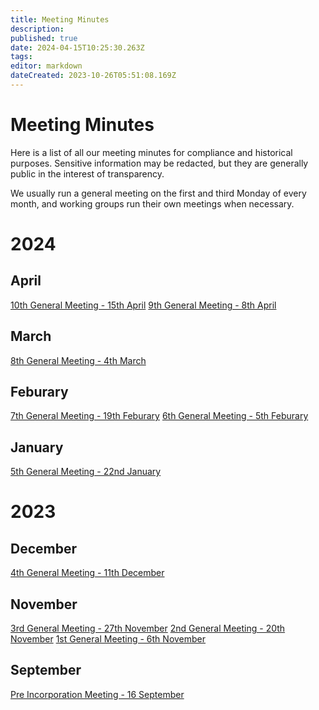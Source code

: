 ```yaml
---
title: Meeting Minutes
description: 
published: true
date: 2024-04-15T10:25:30.263Z
tags: 
editor: markdown
dateCreated: 2023-10-26T05:51:08.169Z
---
```


# Meeting Minutes
Here is a list of all our meeting minutes for compliance and historical purposes. Sensitive information may be redacted, but they are generally public in the interest of transparency.

We usually run a general meeting on the first and third Monday of every month, and working groups run their own meetings when necessary.

# 2024

## April

[10th General Meeting - 15th April](/meetings/general/20240415)
[9th General Meeting - 8th April](/meetings/general/20240408)

## March

[8th General Meeting - 4th March](/meetings/general/20240304)

## Feburary

[7th General Meeting - 19th Feburary](/meetings/general/20240219)
[6th General Meeting - 5th Feburary](/meetings/general/20240205)

## January

[5th General Meeting - 22nd January](/meetings/general/20240122) 

# 2023

## December

[4th General Meeting - 11th December](/meetings/general/20231211)

## November
[3rd General Meeting - 27th November](/meetings/general/20231127)
[2nd General Meeting - 20th November](/meetings/general/20231120)
[1st General Meeting - 6th November](/meetings/general/20231106)

## September
[Pre Incorporation Meeting - 16 September](/meetings/general/20230916)